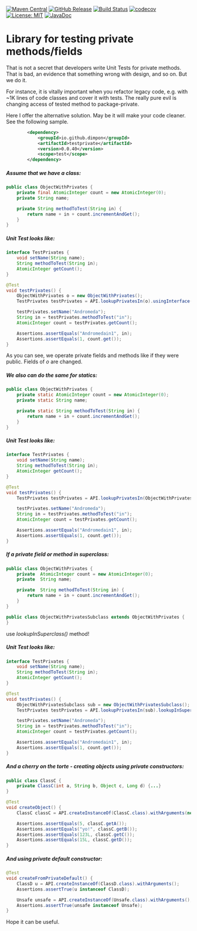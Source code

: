 [![Maven Central](https://img.shields.io/maven-central/v/io.github.dimpon/testprivate.svg?label=maven%20central&color=green)](https://search.maven.org/search?q=g:%22io.github.dimpon%22%20AND%20a:%22testprivate%22)
[![GitHub Release](https://img.shields.io/github/release/dimpon/testprivate.svg?style=flat&color=green)](https://github.com/dimpon/testprivate/releases)
[![Build Status](https://travis-ci.com/dimpon/testprivate.svg?branch=master)](https://travis-ci.com/dimpon/testprivate)
[![codecov](https://codecov.io/gh/dimpon/testprivate/branch/master/graph/badge.svg)](https://codecov.io/gh/dimpon/testprivate)
[![License: MIT](https://img.shields.io/badge/License-MIT-green.svg)](https://opensource.org/licenses/MIT)
[![JavaDoc](http://javadoc-badge.appspot.com/io.github.dimpon/testprivate.svg?label=javadoc)](https://javadocio-badges.herokuapp.com/io.github.dimpon/testprivate)


# Library for testing private methods/fields

That is not a secret that developers write Unit Tests for private methods. That is bad, an evidence that something wrong with design, and so on.
But we do it.

For instance, it is vitally important when you refactor legacy code, e.g. with ~1K lines of code classes and cover it with tests.
The really pure evil is changing access of tested method to package-private.
  
Here I offer the alternative solution. May be it will make your code cleaner. See the following sample. 

```xml
        <dependency>
            <groupId>io.github.dimpon</groupId>
            <artifactId>testprivate</artifactId>
            <version>0.0.40</version>
            <scope>test</scope>
        </dependency>
```

##### Assume that we have a class:
```java
public class ObjectWithPrivates {
    private final AtomicInteger count = new AtomicInteger(0);
    private String name;

    private String methodToTest(String in) {
        return name + in + count.incrementAndGet();
    }
}
```
##### Unit Test looks like:
```java
interface TestPrivates {
    void setName(String name);
    String methodToTest(String in);
    AtomicInteger getCount();
}

@Test
void testPrivates() {
    ObjectWithPrivates o = new ObjectWithPrivates();
    TestPrivates testPrivates = API.lookupPrivatesIn(o).usingInterface(TestPrivates.class);

    testPrivates.setName("Andromeda");
    String in = testPrivates.methodToTest("in");
    AtomicInteger count = testPrivates.getCount();

    Assertions.assertEquals("Andromedain1", in);
    Assertions.assertEquals(1, count.get());
}
```
As you can see, we operate private fields and methods like if they were public. Fields of _o_ are changed.
##### We also can do the same for statics:
```java
public class ObjectWithPrivates {
    private static AtomicInteger count = new AtomicInteger(0);
    private static String name;

    private static String methodToTest(String in) {
        return name + in + count.incrementAndGet();
    }
}
```
##### Unit Test looks like:
```java
interface TestPrivates {
    void setName(String name);
    String methodToTest(String in);
    AtomicInteger getCount();
}

@Test
void testPrivates() {
    TestPrivates testPrivates = API.lookupPrivatesIn(ObjectWithPrivates.class).usingInterface(TestPrivates.class);

    testPrivates.setName("Andromeda");
    String in = testPrivates.methodToTest("in");
    AtomicInteger count = testPrivates.getCount();

    Assertions.assertEquals("Andromedain1", in);
    Assertions.assertEquals(1, count.get());
}
```
##### If a private field or method in superclass:
```java
public class ObjectWithPrivates {
    private  AtomicInteger count = new AtomicInteger(0);
    private  String name;

    private  String methodToTest(String in) {
        return name + in + count.incrementAndGet();
    }
}

public class ObjectWithPrivatesSubclass extends ObjectWithPrivates {
}
```
use _lookupInSuperclass()_ method!
##### Unit Test looks like:
```java
interface TestPrivates {
    void setName(String name);
    String methodToTest(String in);
    AtomicInteger getCount();
}

@Test
void testPrivates() {
    ObjectWithPrivatesSubclass sub = new ObjectWithPrivatesSubclass();
    TestPrivates testPrivates = API.lookupPrivatesIn(sub).lookupInSuperclass().usingInterface(TestPrivates.class);

    testPrivates.setName("Andromeda");
    String in = testPrivates.methodToTest("in");
    AtomicInteger count = testPrivates.getCount();

    Assertions.assertEquals("Andromedain1", in);
    Assertions.assertEquals(1, count.get());
}
```
##### And a cherry on the torte - creating objects using private constructors:
```java
public class ClassC {
    private ClassC(int a, String b, Object c, Long d) {...}
}

@Test
void createObject() {
    ClassC classC = API.createInstanceOf(ClassC.class).withArguments(new Integer(5), "yo!", new Long(123L), 15L);

    Assertions.assertEquals(5, classC.getA());
    Assertions.assertEquals("yo!", classC.getB());
    Assertions.assertEquals(123L, classC.getC());
    Assertions.assertEquals(15L, classC.getD());
}
```
##### And using private default constructor:
```java
@Test
void createFromPrivateDefault() {
    ClassD u = API.createInstanceOf(ClassD.class).withArguments();
    Assertions.assertTrue(u instanceof ClassD);

    Unsafe unsafe = API.createInstanceOf(Unsafe.class).withArguments();
    Assertions.assertTrue(unsafe instanceof Unsafe);
}
```
Hope it can be useful.

